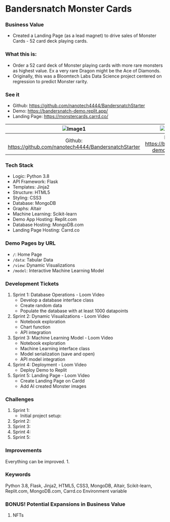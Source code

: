 # Bandersnatch Monster Cards

### Business Value
- Created a Landing Page (as a lead magnet) to drive sales of Monster Cards - 52 card deck playing cards.

### What this is:
- Order a 52 card deck of Monster playing cards with more rare monsters as highest value. Ex a very rare Dragon might be the Ace of Diamonds.
- Originally, this was a Bloomtech Labs Data Science project centered on regression to predict Monster rarity.

### See it
- Github: https://github.com/nanotech4444/BandersnatchStarter
- Demo: https://bandersnatch-demo.replit.app/
- Landing Page: https://monstercards.carrd.co/

| ![Image1]([URL_TO_IMAGE1](https://github.com/nanotech4444/BandersnatchStarter/blob/main/media/Repo.png)) | ![Image2]([URL_TO_IMAGE2](https://github.com/nanotech4444/BandersnatchStarter/blob/main/media/Demo.png)) | ![Image3]([URL_TO_IMAGE3](https://github.com/nanotech4444/BandersnatchStarter/blob/main/media/Landing%20Page.png)) |
|:-----------------------:|:-----------------------:|:-----------------------:|
| Github: https://github.com/nanotech4444/BandersnatchStarter     | Demo: https://bandersnatch-demo.replit.app/     | Landing Page: https://monstercards.carrd.co/     |


### Tech Stack
- Logic: Python 3.8
- API Framework: Flask
- Templates: Jinja2
- Structure: HTML5
- Styling: CSS3
- Database: MongoDB
- Graphs: Altair
- Machine Learning: Scikit-learn
- Demo App Hosting: Replit.com
- Database Hosting: MongoDB.com
- Landing Page Hosting: Carrd.co

### Demo Pages by URL
- `/`: Home Page
- `/data`: Tabular Data
- `/view`: Dynamic Visualizations
- `/model`: Interactive Machine Learning Model

### Development Tickets
1. Sprint 1: Database Operations - Loom Video
	- Develop a database interface class
	- Create random data
	- Populate the database with at least 1000 datapoints
2. Sprint 2: Dynamic Visualizations - Loom Video
	- Notebook exploration
	- Chart function
	- API integration
3. Sprint 3: Machine Learning Model - Loom Video
	- Notebook exploration
	- Machine Learning interface class
	- Model serialization (save and open)
	- API model integration
4. Sprint 4: Deployment - Loom Video
   	- Deploy Demo to Replit
5. Sprint 5: Landing Page - Loom Video
	- Create Landing Page on Cardd
	- Add AI created Monster images

### Challenges
1. Sprint 1:
	- Initial project setup: 
3. Sprint 2:
4. Sprint 3:
5. Sprint 4:
6. Sprint 5:

### Improvements
Everything can be improved.
1. 


### Keywords
Python 3.8, Flask, Jinja2, HTML5, CSS3, MongoDB, Altair, Scikit-learn, Replit.com, MongoDB.com, Carrd.co
Environment variable

### BONUS! Potential Expansions in Business Value
1. NFTs

